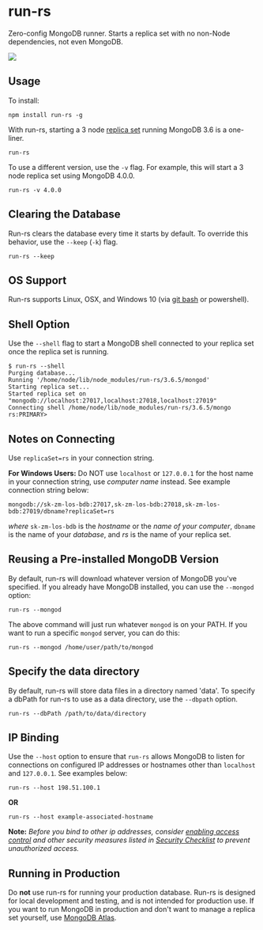 # run-rs

Zero-config MongoDB runner. Starts a replica set with no non-Node dependencies, not even MongoDB.

<img src="https://raw.githubusercontent.com/vkarpov15/run-rs/master/images/logo.png">

## Usage

To install:

```
npm install run-rs -g
```

With run-rs, starting a 3 node [replica set](https://docs.mongodb.com/manual/tutorial/deploy-replica-set/) running MongoDB 3.6 is a one-liner.

```
run-rs
```

To use a different version, use the `-v` flag. For example, this will start a 3 node replica set using MongoDB 4.0.0.

```
run-rs -v 4.0.0
```

## Clearing the Database

Run-rs clears the database every time it starts by default. To override this behavior, use the `--keep` (`-k`) flag.

```
run-rs --keep
```

## OS Support

Run-rs supports Linux, OSX, and Windows 10 (via [git bash](https://git-scm.com/downloads) or powershell).

## Shell Option

Use the `--shell` flag to start a MongoDB shell connected to your replica
set once the replica set is running.

```
$ run-rs --shell
Purging database...
Running '/home/node/lib/node_modules/run-rs/3.6.5/mongod'
Starting replica set...
Started replica set on "mongodb://localhost:27017,localhost:27018,localhost:27019"
Connecting shell /home/node/lib/node_modules/run-rs/3.6.5/mongo
rs:PRIMARY>
```

## Notes on Connecting

Use `replicaSet=rs` in your connection string.

**For Windows Users:** Do NOT use `localhost` or `127.0.0.1` for the host name in your connection string, use *computer name* instead. See example connection string below:

```
mongodb://sk-zm-los-bdb:27017,sk-zm-los-bdb:27018,sk-zm-los-bdb:27019/dbname?replicaSet=rs
```
*where* `sk-zm-los-bdb` is the *hostname* or the *name of your computer*, `dbname` is the name of your *database*, and *rs* is the name of your replica set.

## Reusing a Pre-installed MongoDB Version

By default, run-rs will download whatever version of MongoDB you've specified. If you already have MongoDB installed, you can use the `--mongod` option:

```
run-rs --mongod
```

The above command will just run whatever `mongod` is on your PATH. If you want to run a specific `mongod` server, you can do this:

```
run-rs --mongod /home/user/path/to/mongod
```

## Specify the data directory

By default, run-rs will store data files in a directory named 'data'. To specify a dbPath for run-rs to use as a data directory, use the `--dbpath` option.

```
run-rs --dbPath /path/to/data/directory
```

## IP Binding

Use the `--host` option to ensure that `run-rs` allows MongoDB to listen for connections on configured IP addresses or hostnames other than `localhost` and `127.0.0.1`. See examples below:

```
run-rs --host 198.51.100.1
````
**OR**
```
run-rs --host example-associated-hostname
```
**Note:** *Before you bind to other ip addresses, consider [enabling access control](https://docs.mongodb.com/manual/administration/security-checklist/#checklist-auth) and other security measures listed in [Security Checklist](https://docs.mongodb.com/manual/administration/security-checklist/) to prevent unauthorized access.*

## Running in Production

Do **not** use run-rs for running your production database. Run-rs is designed
for local development and testing, and is not intended for production use.
If you want to run MongoDB in production and don't want to manage a replica
set yourself, use [MongoDB Atlas](https://www.mongodb.com/cloud/atlas).
